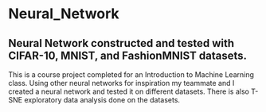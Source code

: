 # Neural_Network
## Neural Network constructed and tested with CIFAR-10, MNIST, and FashionMNIST datasets.

This is a course project completed for an Introduction to Machine Learning class. Using other neural networks for inspiration my teammate and I created a neural network and tested it on different datasets. 
There is also T-SNE exploratory data analysis done on the datasets.
